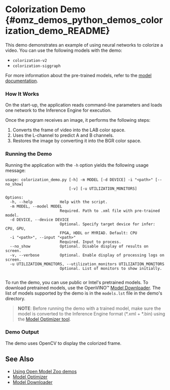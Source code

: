 # Colorization Demo {#omz_demos_python_demos_colorization_demo_README}

This demo demonstrates an example of using neural networks to colorize a video.
You can use the following models with the demo:

* `colorization-v2`
* `colorization-siggraph`

For more information about the pre-trained models, refer to the [model documentation](../../../models/public/index.md).

### How It Works

On the start-up, the application reads command-line parameters and loads one network to the Inference Engine for execution.

Once the program receives an image, it performs the following steps:

1. Converts the frame of video into the LAB color space.
2. Uses the L-channel to predict A and B channels.
3. Restores the image by converting it into the BGR color space.

### Running the Demo

Running the application with the `-h` option yields the following usage message:

```
usage: colorization_demo.py [-h] -m MODEL [-d DEVICE] -i "<path>" [--no_show]
                            [-v] [-u UTILIZATION_MONITORS]

Options:
  -h, --help            Help with the script.
  -m MODEL, --model MODEL
                        Required. Path to .xml file with pre-trained model.
  -d DEVICE, --device DEVICE
                        Optional. Specify target device for infer: CPU, GPU,
                        FPGA, HDDL or MYRIAD. Default: CPU
  -i "<path>", --input "<path>"
                        Required. Input to process.
  --no_show             Optional. Disable display of results on screen.
  -v, --verbose         Optional. Enable display of processing logs on screen.
  -u UTILIZATION_MONITORS, --utilization_monitors UTILIZATION_MONITORS
                        Optional. List of monitors to show initially.


```

To run the demo, you can use public or Intel's pretrained models. To download pretrained models, use the OpenVINO&trade; [Model Downloader](../../../tools/downloader/README.md). The list of models supported by the demo is in the `models.lst` file in the demo's directory.

> **NOTE**: Before running the demo with a trained model, make sure the model is converted to the Inference Engine format (\*.xml + \*.bin) using the [Model Optimizer tool](https://docs.openvinotoolkit.org/latest/_docs_MO_DG_Deep_Learning_Model_Optimizer_DevGuide.html).

### Demo Output

The demo uses OpenCV to display the colorized frame.

## See Also

* [Using Open Model Zoo demos](../../README.md)
* [Model Optimizer](https://docs.openvinotoolkit.org/latest/_docs_MO_DG_Deep_Learning_Model_Optimizer_DevGuide.html)
* [Model Downloader](../../../tools/downloader/README.md)
